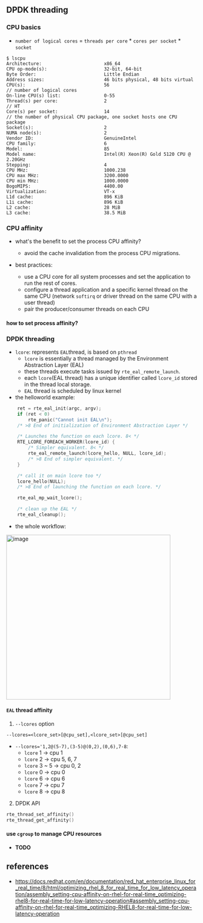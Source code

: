 ## DPDK threading

### CPU basics
* `number of logical cores` = `threads per core` * `cores per socket` * `socket`
```
$ lscpu
Architecture:                       x86_64
CPU op-mode(s):                     32-bit, 64-bit
Byte Order:                         Little Endian
Address sizes:                      46 bits physical, 48 bits virtual
CPU(s):                             56                                          // number of logical cores
On-line CPU(s) list:                0-55
Thread(s) per core:                 2                                           // HT
Core(s) per socket:                 14                                          // the number of physical CPU package, one socket hosts one CPU package
Socket(s):                          2
NUMA node(s):                       2
Vendor ID:                          GenuineIntel
CPU family:                         6
Model:                              85
Model name:                         Intel(R) Xeon(R) Gold 5120 CPU @ 2.20GHz
Stepping:                           4
CPU MHz:                            1000.238
CPU max MHz:                        3200.0000
CPU min MHz:                        1000.0000
BogoMIPS:                           4400.00
Virtualization:                     VT-x
L1d cache:                          896 KiB
L1i cache:                          896 KiB
L2 cache:                           28 MiB
L3 cache:                           38.5 MiB
```

### CPU affinity

* what's the benefit to set the process CPU affinity?
    * avoid the cache invalidation from the process CPU migrations.

* best practices:
    * use a CPU core for all system processes and set the application to run the rest of cores.
    * configure a thread application and a specific kernel thread on the same CPU (network `softirq` or driver thread on the same CPU with a user thread)
    * pair the producer/consumer threads on each CPU

#### how to set process affinity?

### DPDK threading
* `lcore`: represents `EAL`thread, is based on `pthread`
    * `lcore` is essentially a thread managed by the Environment Abstraction Layer (EAL)
    *  these threads execute tasks issued by `rte_eal_remote_launch`.
    *  each `lcore`(EAL thread) has a unique identifier called `lcore_id` stored in the thread local storage.
    *  `EAL` thread is scheduled by linux kernel
* the helloworld example:
```c
	ret = rte_eal_init(argc, argv);
	if (ret < 0)
		rte_panic("Cannot init EAL\n");
	/* >8 End of initialization of Environment Abstraction Layer */

	/* Launches the function on each lcore. 8< */
	RTE_LCORE_FOREACH_WORKER(lcore_id) {
		/* Simpler equivalent. 8< */
		rte_eal_remote_launch(lcore_hello, NULL, lcore_id);
		/* >8 End of simpler equivalent. */
	}

	/* call it on main lcore too */
	lcore_hello(NULL);
	/* >8 End of launching the function on each lcore. */

	rte_eal_mp_wait_lcore();

	/* clean up the EAL */
	rte_eal_cleanup();
```

* the whole workflow:
<img width="433" alt="image" src="https://github.com/user-attachments/assets/e880ddc9-5adb-4ff1-add0-7390d4c76e19" />

#### `EAL` thread affinity
1. `--lcores` option
```
--lcores=<lcore_set>[@cpu_set],<lcore_set>[@cpu_set]
```
* `--lcores='1,2@(5-7),(3-5)@(0,2),(0,6),7-8`:
    * `lcore` 1 -> cpu 1
    * `lcore` 2 -> cpu 5, 6, 7
    * `lcore` 3 ~ 5 -> cpu 0, 2
    * `lcore` 0 -> cpu 0
    * `lcore` 6 -> cpu 6
    * `lcore` 7 -> cpu 7
    * `lcore` 8 -> cpu 8

2. DPDK API
```c
rte_thread_set_affinity()
rte_thread_get_affinity()
```

#### use `cgroup` to manage CPU resources
* **TODO**

## references
* https://docs.redhat.com/en/documentation/red_hat_enterprise_linux_for_real_time/8/html/optimizing_rhel_8_for_real_time_for_low_latency_operation/assembly_setting-cpu-affinity-on-rhel-for-real-time_optimizing-rhel8-for-real-time-for-low-latency-operation#assembly_setting-cpu-affinity-on-rhel-for-real-time_optimizing-RHEL8-for-real-time-for-low-latency-operation
